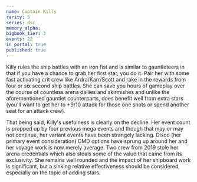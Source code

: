 ```yaml
---
name: Captain Killy
rarity: 5
series: dsc
memory_alpha:
bigbook_tier: 3
events: 22
in_portal: true
published: true
---
```


Killy rules the ship battles with an iron fist and is similar to gauntleteers in that if you have a chance to grab her first star, you do it. Pair her with some fast activating crit crew like Ardra/Karr/Scott and rake in the rewards from four or six second ship battles. She can save you hours of gameplay over the course of countless arena dailies and skirmishes and unlike the aforementioned gauntlet counterparts, does benefit well from extra stars (you'll want to get her to +9/10 attack for those one shots or spend another seat for an attack crew).

That being said, Killy's usefulness is clearly on the decline. Her event count is propped up by four previous mega events and though that may or may not continue, her variant events have been strangely lacking. Disco (her primary event consideration) CMD options have sprung up around her and her voyage work is now merely average. Two crew from 2019 stole her arena credentials which also steals some of the value that came from its exclusivity. She remains well rounded and the impact of her shipboard work is significant, but a sinking relative effectiveness should be considered, especially on the topic of adding stars.
